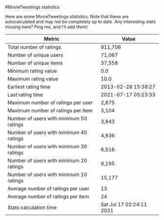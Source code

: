 #MovieTweetings statistics

Here are some MovieTweetings statistics. Note that these are autocalculated and may not be completely up to date. Any interesting stats missing here? Ping me, and I'll add them!

Metric | Value
--- | ---
Total number of ratings                 | 911,706
Number of unique users                  | 71,067
Number of unique items                  | 37,558
Minimum rating value                    | 0.0
Maximum rating value                    | 10.0
Earliest rating time                    | 2013-02-28 15:38:27
Last rating time                        | 2021-07-17 05:23:33
Maximum number of ratings per user      | 2,875
Maximum number of ratings per item      | 3,104
Number of users with minimum 50 ratings | 3,943
Number of users with minimum 40 ratings | 4,936
Number of users with minimum 30 ratings | 6,516
Number of users with minimum 20 ratings | 9,195
Number of users with minimum 10 ratings | 15,177
Average number of ratings per user      | 13
Average number of ratings per item      | 24
Stats calculation time                  | Sat Jul 17 02:24:11 2021

